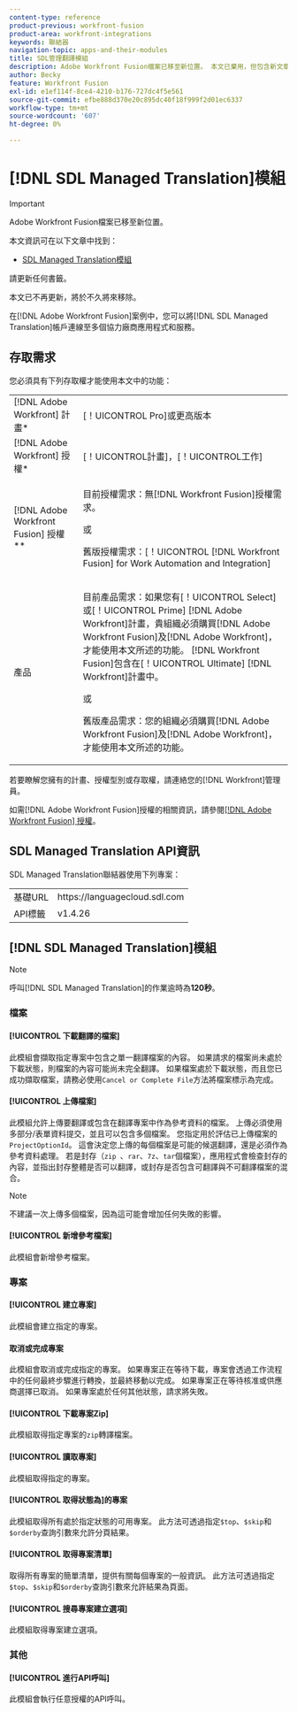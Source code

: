 ```yaml
---
content-type: reference
product-previous: workfront-fusion
product-area: workfront-integrations
keywords: 聯結器
navigation-topic: apps-and-their-modules
title: SDL管理翻譯模組
description: Adobe Workfront Fusion檔案已移至新位置。 本文已棄用，但包含新文章的連結，內容涵蓋此功能。
author: Becky
feature: Workfront Fusion
exl-id: e1ef114f-8ce4-4210-b176-727dc4f5e561
source-git-commit: efbe888d370e20c895dc40f18f999f2d01ec6337
workflow-type: tm+mt
source-wordcount: '607'
ht-degree: 0%

---
```


# [!DNL SDL Managed Translation]模組

>[!IMPORTANT]
>
>Adobe Workfront Fusion檔案已移至新位置。
>
>本文資訊可在以下文章中找到：
>
>* [SDL Managed Translation模組](https://experienceleague.adobe.com/docs/workfront-fusion/using/references/apps-and-their-modules/third-party-app-connectors/sdl-managed-translation-modules.html)
>
>請更新任何書籤。
>
>本文已不再更新，將於不久將來移除。

在[!DNL Adobe Workfront Fusion]案例中，您可以將[!DNL SDL Managed Translation]帳戶連線至多個協力廠商應用程式和服務。

## 存取需求

您必須具有下列存取權才能使用本文中的功能：

<table style="table-layout:auto"> 
 <col> 
 <col> 
 <tbody> 
  <tr> 
   <td role="rowheader">[!DNL Adobe Workfront] 計畫*</td>
  <td> <p>[！UICONTROL Pro]或更高版本</p> </td>
  </tr> 
  <tr data-mc-conditions=""> 
   <td role="rowheader">[!DNL Adobe Workfront] 授權*</td>
   <td> <p>[！UICONTROL計畫]，[！UICONTROL工作]</p> </td> 
  </tr> 
  <tr> 
   <td role="rowheader">[!DNL Adobe Workfront Fusion] 授權**</td> 
   <td>
   <p>目前授權需求：無[!DNL Workfront Fusion]授權需求。</p>
   <p>或</p>
   <p>舊版授權需求：[！UICONTROL [!DNL Workfront Fusion] for Work Automation and Integration] </p>
   </td> 
  </tr> 
  <tr> 
   <td role="rowheader">產品</td> 
   <td>
   <p>目前產品需求：如果您有[！UICONTROL Select]或[！UICONTROL Prime] [!DNL Adobe Workfront]計畫，貴組織必須購買[!DNL Adobe Workfront Fusion]及[!DNL Adobe Workfront]，才能使用本文所述的功能。 [!DNL Workfront Fusion]包含在[！UICONTROL Ultimate] [!DNL Workfront]計畫中。</p>
   <p>或</p>
   <p>舊版產品需求：您的組織必須購買[!DNL Adobe Workfront Fusion]及[!DNL Adobe Workfront]，才能使用本文所述的功能。</p>
   </td> 
  </tr> 
 </tbody> 
</table>

若要瞭解您擁有的計畫、授權型別或存取權，請連絡您的[!DNL Workfront]管理員。

如需[!DNL Adobe Workfront Fusion]授權的相關資訊，請參閱[[!DNL Adobe Workfront Fusion] 授權](../../workfront-fusion/get-started/license-automation-vs-integration.md)。

## SDL Managed Translation API資訊

SDL Managed Translation聯結器使用下列專案：

<table style="table-layout:auto"> 
 <col> 
 <col> 
 <tbody> 
  <tr> 
   <td role="rowheader">基礎URL</td> 
   <td>https://languagecloud.sdl.com</td> 
  </tr>
  <tr> 
   <td role="rowheader">API標籤</td> 
   <td>v1.4.26</td> 
  </tr>
 </tbody> 
 </table>

## [!DNL SDL Managed Translation]模組

>[!NOTE]
>
>呼叫[!DNL SDL Managed Translation]的作業逾時為&#x200B;**120秒**。

### 檔案

#### [!UICONTROL 下載翻譯的檔案]

此模組會擷取指定專案中包含之單一翻譯檔案的內容。 如果請求的檔案尚未處於下載狀態，則檔案的內容可能尚未完全翻譯。 如果檔案處於下載狀態，而且您已成功擷取檔案，請務必使用`Cancel or Complete File`方法將檔案標示為完成。

#### [!UICONTROL 上傳檔案]

此模組允許上傳要翻譯或包含在翻譯專案中作為參考資料的檔案。 上傳必須使用多部分/表單資料提交，並且可以包含多個檔案。 您指定用於評估已上傳檔案的`ProjectOptionId`。 這會決定您上傳的每個檔案是可能的候選翻譯，還是必須作為參考資料處理。 若是封存（`zip `、`rar`、`7z`、`tar`個檔案），應用程式會檢查封存的內容，並指出封存整體是否可以翻譯，或封存是否包含可翻譯與不可翻譯檔案的混合。

>[!NOTE]
>
>不建議一次上傳多個檔案，因為這可能會增加任何失敗的影響。

#### [!UICONTROL 新增參考檔案]

此模組會新增參考檔案。

### 專案

#### [!UICONTROL 建立專案]

此模組會建立指定的專案。

#### 取消或完成專案

此模組會取消或完成指定的專案。 如果專案正在等待下載，專案會透過工作流程中的任何最終步驟進行轉換，並最終移動以完成。 如果專案正在等待核准或供應商選擇已取消。 如果專案處於任何其他狀態，請求將失敗。

#### [!UICONTROL 下載專案Zip]

此模組取得指定專案的`zip`轉譯檔案。

#### [!UICONTROL 讀取專案]

此模組取得指定的專案。

#### [!UICONTROL 取得狀態為]的專案

此模組取得所有處於指定狀態的可用專案。 此方法可透過指定`$top`、`$skip`和`$orderby`查詢引數來允許分頁結果。

#### [!UICONTROL 取得專案清單]

取得所有專案的簡單清單，提供有關每個專案的一般資訊。 此方法可透過指定`$top`、`$skip`和`$orderby`查詢引數來允許結果為頁面。

#### [!UICONTROL 搜尋專案建立選項]

此模組取得專案建立選項。

### 其他

#### [!UICONTROL 進行API呼叫]

此模組會執行任意授權的API呼叫。
